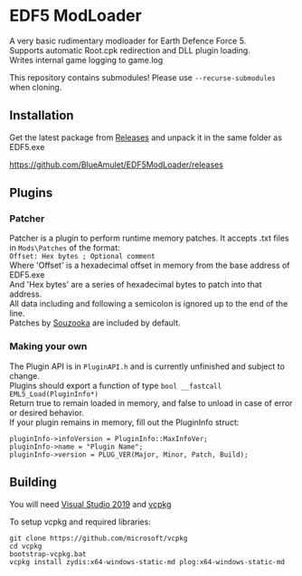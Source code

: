 # EDF5 ModLoader

A very basic rudimentary modloader for Earth Defence Force 5.  
Supports automatic Root.cpk redirection and DLL plugin loading.  
Writes internal game logging to game.log

This repository contains submodules! Please use `--recurse-submodules` when cloning.

## Installation
Get the latest package from [Releases](https://github.com/BlueAmulet/EDF5ModLoader/releases) and unpack it in the same folder as EDF5.exe

https://github.com/BlueAmulet/EDF5ModLoader/releases

## Plugins
### Patcher
Patcher is a plugin to perform runtime memory patches. It accepts .txt files in `Mods\Patches` of the format:  
```Offset: Hex bytes ; Optional comment```  
Where 'Offset' is a hexadecimal offset in memory from the base address of EDF5.exe  
And 'Hex bytes' are a series of hexadecimal bytes to patch into that address.  
All data including and following a semicolon is ignored up to the end of the line.  
Patches by [Souzooka](https://github.com/Souzooka) are included by default.  

### Making your own
The Plugin API is in `PluginAPI.h` and is currently unfinished and subject to change.  
Plugins should export a function of type `bool __fastcall EML5_Load(PluginInfo*)`  
Return true to remain loaded in memory, and false to unload in case of error or desired behavior.  
If your plugin remains in memory, fill out the PluginInfo struct:  
```
pluginInfo->infoVersion = PluginInfo::MaxInfoVer;
pluginInfo->name = "Plugin Name";
pluginInfo->version = PLUG_VER(Major, Minor, Patch, Build);
```

## Building
You will need [Visual Studio 2019](https://visualstudio.microsoft.com/vs/community/) and [vcpkg](https://github.com/microsoft/vcpkg)

To setup vcpkg and required libraries:  
```
git clone https://github.com/microsoft/vcpkg
cd vcpkg
bootstrap-vcpkg.bat
vcpkg install zydis:x64-windows-static-md plog:x64-windows-static-md
```
